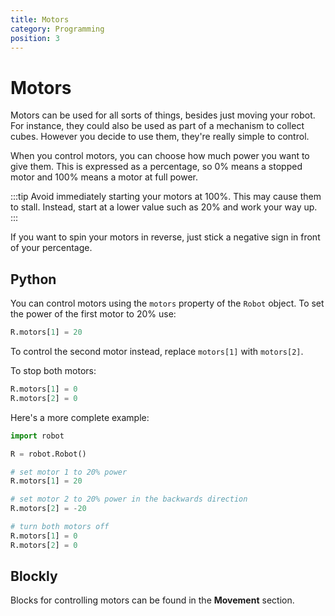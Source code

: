 ```yaml
---
title: Motors
category: Programming
position: 3
---
```

# Motors

Motors can be used for all sorts of things, besides just moving your robot. For instance, they could also be used as part of a mechanism to collect cubes. However you decide to use them, they're really simple to control.

When you control motors, you can choose how much power you want to give them. This is expressed as a percentage, so 0% means a stopped motor and 100% means a motor at full power.

:::tip
Avoid immediately starting your motors at 100%. This may cause them to stall. Instead, start at a lower value such as 20% and work your way up. 
:::

If you want to spin your motors in reverse, just stick a negative sign in front of your percentage.

## Python

You can control motors using the `motors` property of the `Robot` object. To set the power of the first motor to 20% use:

```python
R.motors[1] = 20
```

To control the second motor instead, replace `motors[1]` with `motors[2]`.

To stop both motors:

```py
R.motors[1] = 0
R.motors[2] = 0
```

Here's a more complete example:

```py
import robot

R = robot.Robot()

# set motor 1 to 20% power
R.motors[1] = 20

# set motor 2 to 20% power in the backwards direction
R.motors[2] = -20

# turn both motors off
R.motors[1] = 0
R.motors[2] = 0
```

## Blockly

Blocks for controlling motors can be found in the **Movement** section.
